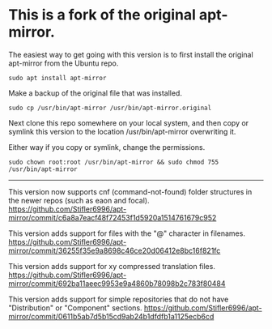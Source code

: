 This is a fork of the original apt-mirror.
==========

The easiest way to get going with this version is to first install the original apt-mirror from the Ubuntu repo.

`sudo apt install apt-mirror`

Make a backup of the original file that was installed.

`sudo cp /usr/bin/apt-mirror /usr/bin/apt-mirror.original`

Next clone this repo somewhere on your local system, and then copy or symlink this version to the location /usr/bin/apt-mirror overwriting it.

Either way if you copy or symlink, change the permissions.

`sudo chown root:root /usr/bin/apt-mirror && sudo chmod 755 /usr/bin/apt-mirror`

---

This version now supports cnf (command-not-found) folder structures in the newer repos (such as eaon and focal). https://github.com/Stifler6996/apt-mirror/commit/c6a8a7eacf48f72453f1d5920a1514761679c952

This version adds support for files with the "@" character in filenames. https://github.com/Stifler6996/apt-mirror/commit/36255f35e9a8698c46ce20d06412e8bc16f821fc

This version adds support for xy compressed translation files. https://github.com/Stifler6996/apt-mirror/commit/692ba11aeec9953e9a4860b78098b2c783f80484

This version adds support for simple repositories that do not have "Distribution" or "Component" sections. https://github.com/Stifler6996/apt-mirror/commit/0611b5ab7d5b15cd9ab24b1dfdfb1a1125ecb6cd
